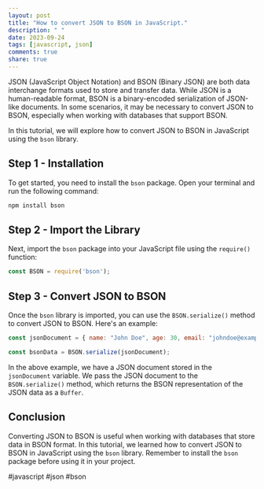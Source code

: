 ```yaml
---
layout: post
title: "How to convert JSON to BSON in JavaScript."
description: " "
date: 2023-09-24
tags: [javascript, json]
comments: true
share: true
---
```


JSON (JavaScript Object Notation) and BSON (Binary JSON) are both data interchange formats used to store and transfer data. While JSON is a human-readable format, BSON is a binary-encoded serialization of JSON-like documents. In some scenarios, it may be necessary to convert JSON to BSON, especially when working with databases that support BSON.

In this tutorial, we will explore how to convert JSON to BSON in JavaScript using the `bson` library.

## Step 1 - Installation

To get started, you need to install the `bson` package. Open your terminal and run the following command:

```bash
npm install bson
```

## Step 2 - Import the Library

Next, import the `bson` package into your JavaScript file using the `require()` function:

```javascript
const BSON = require('bson');
```

## Step 3 - Convert JSON to BSON

Once the `bson` library is imported, you can use the `BSON.serialize()` method to convert JSON to BSON. Here's an example:

```javascript
const jsonDocument = { name: "John Doe", age: 30, email: "johndoe@example.com" };

const bsonData = BSON.serialize(jsonDocument);
```

In the above example, we have a JSON document stored in the `jsonDocument` variable. We pass the JSON document to the `BSON.serialize()` method, which returns the BSON representation of the JSON data as a `Buffer`.

## Conclusion

Converting JSON to BSON is useful when working with databases that store data in BSON format. In this tutorial, we learned how to convert JSON to BSON in JavaScript using the `bson` library. Remember to install the `bson` package before using it in your project.

#javascript #json #bson